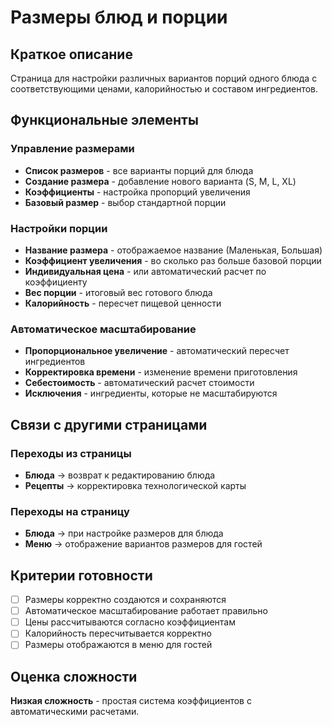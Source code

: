 # Размеры блюд и порции

## Краткое описание

Страница для настройки различных вариантов порций одного блюда с соответствующими ценами, калорийностью и составом ингредиентов.

## Функциональные элементы

### Управление размерами

- **Список размеров** - все варианты порций для блюда
- **Создание размера** - добавление нового варианта (S, M, L, XL)
- **Коэффициенты** - настройка пропорций увеличения
- **Базовый размер** - выбор стандартной порции

### Настройки порции

- **Название размера** - отображаемое название (Маленькая, Большая)
- **Коэффициент увеличения** - во сколько раз больше базовой порции
- **Индивидуальная цена** - или автоматический расчет по коэффициенту
- **Вес порции** - итоговый вес готового блюда
- **Калорийность** - пересчет пищевой ценности

### Автоматическое масштабирование

- **Пропорциональное увеличение** - автоматический пересчет ингредиентов
- **Корректировка времени** - изменение времени приготовления
- **Себестоимость** - автоматический расчет стоимости
- **Исключения** - ингредиенты, которые не масштабируются

## Связи с другими страницами

### Переходы из страницы

- **Блюда** → возврат к редактированию блюда
- **Рецепты** → корректировка технологической карты

### Переходы на страницу

- **Блюда** → при настройке размеров для блюда
- **Меню** → отображение вариантов размеров для гостей

## Критерии готовности

- [ ] Размеры корректно создаются и сохраняются
- [ ] Автоматическое масштабирование работает правильно
- [ ] Цены рассчитываются согласно коэффициентам
- [ ] Калорийность пересчитывается корректно
- [ ] Размеры отображаются в меню для гостей

## Оценка сложности

**Низкая сложность** - простая система коэффициентов с автоматическими расчетами.
